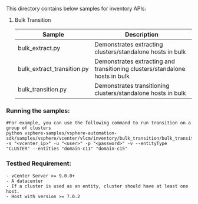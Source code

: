 This directory contains below samples for inventory APIs:

1. Bulk Transition

   | Sample                     | Description                                                                 |
   |----------------------------|-----------------------------------------------------------------------------|
   | bulk_extract.py            | Demonstrates extracting clusters/standalone hosts in bulk                   |
   | bulk_extract_transition.py | Demonstrates extracting and transitioning clusters/standalone hosts in bulk |
   | bulk_transition.py         | Demonstrates transitioning clusters/standalone hosts in bulk                |

### Running the samples:

    #For example, you can use the following command to run transition on a group of clusters
    python vsphere-samples/vsphere-automation-sdk/samples/vsphere/vcenter/vlcm/inventory/bulk_transition/bulk_transition.py -s "<vcenter_ip>" -u "<user>" -p "<password>" -v --entityType "CLUSTER" --entities "domain-c11" "domain-c15"

### Testbed Requirement:

    - vCenter Server >= 9.0.0+
    - A datacenter
    - If a cluster is used as an entity, cluster should have at least one host.
    - Host with version >= 7.0.2
